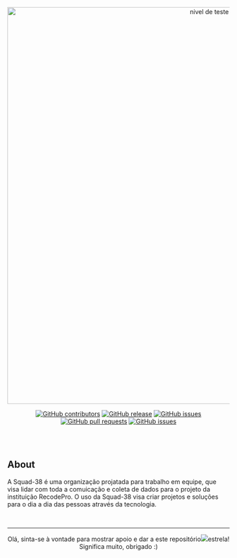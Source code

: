 <p align="center">
  <img alt="nivel de teste" src="https://github.com/Squad-038-RecodePro/comunitechshop/assets/116025593/c56ff268-5d2b-4afe-85e6-01460925ed7f" "height="1000px" width="900px">
</p>


<div align="center">
  
[![GitHub contributors](https://img.shields.io/github/contributors/Squad-038-RecodePro/comunitechshop.svg?style=flat-square)](https://github.com/Squad-038-RecodePro/comunitechshop/graphs/contributors)
[![GitHub release](https://img.shields.io/github/license/Squad-038-RecodePro/comunitechshop.svg?style=flat-square)](https://github.com/Squad-038-RecodePro/comunitechshop/blob/master/LICENSE)
[![GitHub issues](https://img.shields.io/github/issues/Squad-038-RecodePro/comunitechshop.svg?style=flat-square)](https://github.com/Squad-038-RecodePro/comunitechshop/issues)
[![GitHub pull requests](https://img.shields.io/github/issues-pr-raw/Squad-038-RecodePro/comunitechshop.svg?style=flat-square)](https://github.com/Squad-038-RecodePro/comunitechshop/pulls)
[![GitHub issues](https://img.shields.io/github/stars/Squad-038-RecodePro/comunitechshop.svg?style=flat-square)](https://github.com/Squad-038-RecodePro/comunitechshop/stargazers)

<br><br>
</div>

## **About**
A Squad-38 é uma organização projatada para trabalho em equipe, que visa lidar com toda a comuicação e coleta de dados para o projeto da instituição RecodePro. O uso da Squad-38 visa criar projetos e soluções para o dia a dia das pessoas através da tecnologia.

<br>


-------
<p align="center">
 Olá, sinta-se à vontade para mostrar apoio e dar a este repositório<img src="https://img.icons8.com/fluency/20/null/star.png"/>estrela! Significa muito, obrigado :) 
</p>

